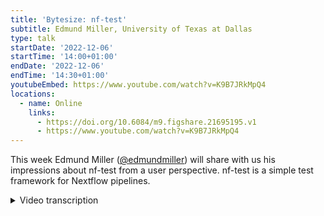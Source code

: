 ```yaml
---
title: 'Bytesize: nf-test'
subtitle: Edmund Miller, University of Texas at Dallas
type: talk
startDate: '2022-12-06'
startTime: '14:00+01:00'
endDate: '2022-12-06'
endTime: '14:30+01:00'
youtubeEmbed: https://www.youtube.com/watch?v=K9B7JRkMpQ4
locations:
  - name: Online
    links:
      - https://doi.org/10.6084/m9.figshare.21695195.v1
      - https://www.youtube.com/watch?v=K9B7JRkMpQ4
---
```


This week Edmund Miller ([@edmundmiller](https://github.com/edmundmiller)) will share with us his impressions about nf-test from a user perspective. nf-test is a simple test framework for Nextflow pipelines.

<details markdown="1"><summary>Video transcription</summary>
:::note
The content has been edited to make it reader-friendly
:::

[0:01](https://www.youtube.com/watch?v=K9B7JRkMpQ4&t=1)
(host) Hello everyone, welcome to today's bytesize. I'm Franziska Bonath, and I'm the host for today. With us is Edmund Miller, and he is going to give us his impressions of working with nf-test.

[0:16](https://www.youtube.com/watch?v=K9B7JRkMpQ4&t=16)
Okay. Good morning, everybody. Before we start, I did not write nf-test, I've just been using it. This was actually written by Lucas Forer and Sebastian Schoenherr, I'm going to butcher that from iMed. Okay, so what is nf-test? It is basically the ability to write unit tests for Nextflow workflows, which I looked at Phil's talk, is the second most requested feature in this year's Nextflow and nf-core community survey. So you can think of it as Pytest, but for Nextflow, if you're familiar with Python or unit tests, basically just a way to write either full pipeline tests or sub-workflow function tests and module tests, and we'll get into some of those.

[1:14](https://www.youtube.com/watch?v=K9B7JRkMpQ4&t=74)
So what that looks like. If you haven't memorized the Hello Nextflow script, here's a quick reminder. We start saying all of these different greetings in different languages, and we pipe them through, and then we view it lastly. And so what that looks like on the nf-test side is then we have a name of the test, this boiler plate up here, and then we have a script, and we're actually calling, I believe, the remote script here, and then a name of the test on this line, and then we have what we expect, such as the success of it, how many tasks we're going to have, which I think is also important as you're changing things, and then we have several asserts of what's happening in the standard out of these greetings, for example. And that's the power of what you can do with nf-test here, and I'll let your imagination run wild with that of all the things you can do with it from there.

[2:12](https://www.youtube.com/watch?v=K9B7JRkMpQ4&t=132)
So a little bit of background as to why we want this, and if you're not sold yet on that. So far, our testing practices until now have been testing our pipelines with GitHub Actions, and then testing our modules with PyTest workflow that's running on GitHub Actions for those. So with the pipelines and GitHub Actions, I've realized I was talking to Sateesh as we were starting to play around with nf-test that CI is meant to run your test framework, not be your test framework. And I think that's rung true of all that it's doing really is it's just checking the workflow ran without failing. And that's a huge step up from not checking anything, but then that starts to create several problems as well when we're doing that, such as a number of the tests, whenever that starts to go up, it starts to become more complicated to maintain. You start coming up with all these fancy matrices, things start breaking. It's hard to keep track of what's going on in the jobs per se. And you can see Sarek as an example of that and all of the various tests that they had and all of these and trying to maintain their huge pipeline.

[3:32](https://www.youtube.com/watch?v=K9B7JRkMpQ4&t=212)
To run the test locally then and repeating those as well in a fashion, you had to really translate from that workflow YAML and then convert it to a Nextflow command and then run those. If you wanted to run multiple tests, you had to do that a couple of times. This had a heavy reliance on CI runners as well for us to produce those rather than us using the CI test or the CI runners as a check and a settlement of an argument of whose computer it runs on correctly.

[4:09](https://www.youtube.com/watch?v=K9B7JRkMpQ4&t=249)
In our modules, we've been using Pytest workflow. If you're familiar with that, I'm sure if you've contributed, you've fought with Pytest workflow at some point. Running your tests should be as easy as running the pipeline. Pytest workflow, however, was not. And so we created `nf-core modules test`. And that's a great utility. And it's been a great way for people to test things locally and rerun them. But it's a lot to maintain on our side and change and update it and it keeps us from wanting to progress forward on those. We want to keep the infrastructure the same so that we can focus on actually writing the Nextflow modules.

[4:54](https://www.youtube.com/watch?v=K9B7JRkMpQ4&t=294)
There's a couple of problems though with Pytest workflow. As great as it's been, I've loved it. And it's been a huge step up from nothing and being able to actually specify tests and lay them out. The issue is that we have no native support for Nextflow profiles, which is a real power of Nextflow. So we can't multiplex Docker Singularity Conda. And yes, we've come up with several hacks to get around that in CI and locally. But it's really difficult to reproduce locally and explain to new users of like, okay, well, Nextflow lets you do `-profile`, but then here you have to specify it before the workflow. And it's a lot of caveats for a new user and a new contributor. Whereas nf-test allows you to just do `-profile` just like Nextflow would. And so it's a lot easier for new users to say, okay, I want to test with Docker and you jump right off to that. There's not as many gotchas.

[5:51](https://www.youtube.com/watch?v=K9B7JRkMpQ4&t=351)
The other issue that I really had with Pytest workflow is the pipeline output was tough to find locally. You had to go dig through "temp". The directory changed every time. You can really go figure out where your output was for your Nextflow workflow. We wanted to convert Pytest workflow or convert all the CI to Pytest workflows. Why were we putting that off across the board? We had done it in a few places and Sarek had done it in all of it's tests as well and done lots of extensive work. But it was a lot of manual work to get all the md5sums for the files that we wanted. And the testing stopped there if you can test for all the files and you can test for md5sums and you can do contains and other stuff as well with Pytest workflow. But it was a lot of manual work to get all those there.

[6:49](https://www.youtube.com/watch?v=K9B7JRkMpQ4&t=409)
We can build new infrastructure like we did for the Nextflow or the nf-core modules and start to build all that and box ourselves back into a corner as well for this rather than just relying on a different framework to do that. The other big complaint that I had for Pytest workflow for pipelines was I could never get local modules working with the bin properly for the mocks that I wrote. With nf-test, it just works out of the box.

[7:23](https://www.youtube.com/watch?v=K9B7JRkMpQ4&t=443)
After all of that, now a quick intro to nf-test. All you need to do to get started is a simple curl, which if you've installed Nextflow at this point, you're pretty familiar with. It's also Java and groovy based and runs with Nextflow. We're hoping to have the nf-test folks back on for a more in-depth technical talk on this. We just want to get started on it. So the next command that you'll run is `nf-test init`. This just sets up the testing config for you and creates a testing directory and a default test config. You can play around with those. We haven't come up with the perfect best practice yet for what we want for the nf-core standard to be on that.

[8:12](https://www.youtube.com/watch?v=K9B7JRkMpQ4&t=492)
The next thing that I think is really, really powerful is they already have a `generate` command. So you can generate all of these tests for your pipeline and workflows processes. And also really importantly, we haven't tested the full ability of it's functions. Lastly I think that'll really start to change things, especially as we were starting to change to checking our sample sheet with groovy, that might help us specify those and lock some of that down. Lastly, you just have to run nf-test after writing all of those tests. That will generate all of the boilerplate that you need for basic smoke tests of all the processes, workflows, functions, et cetera.

[9:02](https://www.youtube.com/watch?v=K9B7JRkMpQ4&t=542)
Now a quick little walkthrough of some code. This is just a quick test that I wrote in demultiplex, and I don't think the highlighting's working yet. Oh no, there we go. What's really cool here is, we can start to specify params. So if you've gone through and done this in your workflows and thrown it into GitHub Actions and thrown this into a matrix, you know, you start to feel limited after you get to one or two, or you start to really specify out an entire test and it's just not very familiar. I believe you can parameterize these as well. So you can change your inputs and change various params for your workflow.

[9:50](https://www.youtube.com/watch?v=K9B7JRkMpQ4&t=590)
This is just some boilerplate. It boxes each workflow into its own separate execution directory, I believe. Phil and I have had some interesting findings with that. Again, you can check the size. Now what is the really powerful part here is this snapshot feature. What this does is, it basically pulls in the md5sums for you of all of these files. So we have things like metrics, the run manifest here. We have our fastqs that are zipped up and you can specify all these different paths. This actually isn't a perfect example, because you can just list a directory, I found that really powerful. You can just point it there and then it'll go through all the files. What that looks like over here is that you get this snapshot file.

[10:40](https://www.youtube.com/watch?v=K9B7JRkMpQ4&t=640)
What this does is it just creates a quick little snapshot with the md5sums of all those files that you specified. And you can do standard out, standard error, et cetera as well on those based on the workflow. But we found that to be a little hairy for right now. As you can see, this is automated. And whenever you rerun your test, it checks for these md5sums and will tell you. The other thing is it's really easy when you know you changed some stuff or you know these are going to change. You just run it with the `--update-snapshot` flag and it updates all the snapshots for you automatically. Then you just commit this file and it will check again against them.

[11:21](https://www.youtube.com/watch?v=K9B7JRkMpQ4&t=681)
If we can go back. For files that you can't md5sum, you can also assert these files and check that they exist as well. That's one thing. There's lots of other powerful features as well. You can do regexes and you can also start to build plugins for it, such as checking for FASTA files. I think there's plans for a VCF checker as well. So I think that'll be really cool to see what comes out of that.

[11:58](https://www.youtube.com/watch?v=K9B7JRkMpQ4&t=718)
Let's talk about some good testing practices as we start to adopt this and start to adopt more testing. I know we have great testing practices in the nf-core tools. So there's things like test driven development and that's where you write your test first and then you write your code after. There's also acceptance driven test driven development. That's where you start to write your acceptance criteria first and then you write your tests and do your development. There's behavior driven development, where you start to talk to the team first and then you go through those and start to write your tests and then do your development after that. There's also pair programming, which is where you write the code, someone else writes the tests, you come together and work on it together. Lastly... just kidding, we're not going to talk about any of those today.

[12:57](https://www.youtube.com/watch?v=K9B7JRkMpQ4&t=777)
Those are all great and lots of great things that you should go read about. But I think as a community, we have more important things to focus on. What are some realistic testing priorities? We should probably first convert our CI tests to pipeline tests. I think those are great to reproduce locally and quickly. Next, we can then add more pipeline tests for various params and pathways that you might want to make sure don't break, I think most people are just testing that all their aligners work and then hope that everything downstream works, whereas you might want to check all of your skips, for example, and make sure that you get the right amount of processes and that certain things aren't getting run.

[13:44](https://www.youtube.com/watch?v=K9B7JRkMpQ4&t=824)
Another great practice that I hope that we can adopt is to add tests when fixing bugs in PRs that prove that this bug is fixed and we're not going to come back to this bug and checking for it in the future so that we don't end up recreating it. Lastly, I think testing your local modules can go a long way. I think we have a lot of custom scripts that we could do some tests on and make sure that we're getting the expected output out of those to verify our scientific results. So the TLDR is let's avoid regressions and move forward with our tests.

[14:22](https://www.youtube.com/watch?v=K9B7JRkMpQ4&t=862)
A couple of us have been toying around a lot how a roll out plan could look like. This is just a quick update on this and is no way indicative of exactly what's going to happen. First, we want to start with pipelines as a proving ground because I think that's where we had the most ground to gain compared to being stuck with just GitHub actions. So it's already in methyl-seq and demultiplex. If you're looking for some quick examples and you want to implement this today and switch those over, just that step one, we're going to need to update the template. I've got a PR started for that, but we need to settle on some best practices or how we want to do things so that as you switch between nf-core pipelines and contributing, things are familiar.

[15:07](https://www.youtube.com/watch?v=K9B7JRkMpQ4&t=907)
We need to do some module infrastructure prep and figure out how we can convert those and run all these tests and what that's going to look like. We're waiting for them to come out with tags for nf-test. And then we'll update the modules as they get changes, hopefully, on those. That will be a roll out as you make a change to a module. You'll update the tests from the Pytest workflow to nf-test followed by a final push to convert all the modules that didn't get any love at a hackathon. And with that, I'll take any questions.

[15:43](https://www.youtube.com/watch?v=K9B7JRkMpQ4&t=943)
(host) Thank you very much. I am now allowing people to unmute themselves, also to start their videos. Really nice talk. Are there any questions in the audience? I don't see anything.

(question) Is there any logo for nf-test?

(answer) I don't think so. You should make an issue for it.

(host) No logo. That can't stand.

(question cont.) Yes, but definitely logo, stickers. Yes, Marcel, you're right. I want stickers as well.

(host) Okay, but if there are no other questions, then thank you again, Edmund. And I would also like to thank the Chan Zuckerberg Initiative, as usual, for funding these talks. If you have any questions, you can always go to Slack, ask your questions there. I guess for this one, it would be in a general help channel. If you have questions about nf-test or about any testing question. So thank you again.

</details>
